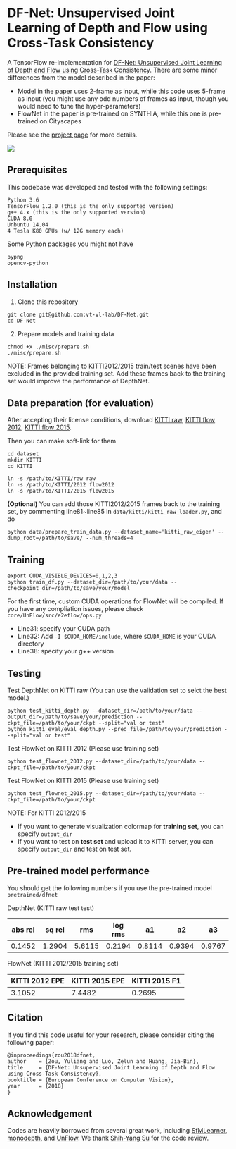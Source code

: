 # DF-Net: Unsupervised Joint Learning of Depth and Flow using Cross-Task Consistency

A TensorFlow re-implementation for [DF-Net: Unsupervised Joint Learning of Depth and Flow using Cross-Task Consistency](https://arxiv.org/abs/1809.01649). There are some minor differences from the model described in the paper:

- Model in the paper uses 2-frame as input, while this code uses 5-frame as input (you might use any odd numbers of frames as input, though you would need to tune the hyper-parameters)
- FlowNet in the paper is pre-trained on SYNTHIA, while this one is pre-trained on Cityscapes

Please see the [project page](http://yuliang.vision/DF-Net/) for more details. 

<img src="https://github.com/Yuliang-Zou/DF-Net/blob/master/images/zou2018dfnet.gif">


## Prerequisites
This codebase was developed and tested with the following settings:
```
Python 3.6
TensorFlow 1.2.0 (this is the only supported version)
g++ 4.x (this is the only supported version)
CUDA 8.0
Unbuntu 14.04
4 Tesla K80 GPUs (w/ 12G memory each)
```

Some Python packages you might not have
```
pypng
opencv-python
```

## Installation
1. Clone this repository
```Shell
git clone git@github.com:vt-vl-lab/DF-Net.git
cd DF-Net
```

2. Prepare models and training data
```Shell
chmod +x ./misc/prepare.sh
./misc/prepare.sh
```
NOTE: Frames belonging to KITTI2012/2015 train/test scenes have been excluded in the provided training set. Add these frames back to the training set would improve the performance of DepthNet.

## Data preparation (for evaluation)
After accepting their license conditions, download [KITTI raw](http://www.cvlibs.net/datasets/kitti/raw_data.php), [KITTI flow 2012](http://www.cvlibs.net/datasets/kitti/eval_stereo_flow.php?benchmark=flow), [KITTI flow 2015](http://www.cvlibs.net/datasets/kitti/eval_scene_flow.php?benchmark=flow).

Then you can make soft-link for them
```Shell
cd dataset
mkdir KITTI
cd KITTI

ln -s /path/to/KITTI/raw raw
ln -s /path/to/KITTI/2012 flow2012
ln -s /path/to/KITTI/2015 flow2015
```

**(Optional)** You can add those KITTI2012/2015 frames back to the training set, by commenting line81~line85 in `data/kitti/kitti_raw_loader.py`, and do
```
python data/prepare_train_data.py --dataset_name='kitti_raw_eigen' --dump_root=/path/to/save/ --num_threads=4
```

## Training
```
export CUDA_VISIBLE_DEVICES=0,1,2,3
python train_df.py --dataset_dir=/path/to/your/data --checkpoint_dir=/path/to/save/your/model
```

For the first time, custom CUDA operations for FlowNet will be compiled. If you have any compliation issues, please check `core/UnFlow/src/e2eflow/ops.py` 
- Line31: specify your CUDA path
- Line32: Add `-I $CUDA_HOME/include`, where `$CUDA_HOME` is your CUDA directory
- Line38: specify your g++ version

## Testing
Test DepthNet on KITTI raw (You can use the validation set to selct the best model.)
```
python test_kitti_depth.py --dataset_dir=/path/to/your/data --output_dir=/path/to/save/your/prediction --ckpt_file=/path/to/your/ckpt --split="val or test"
python kitti_eval/eval_depth.py --pred_file=/path/to/your/prediction --split="val or test"
```

Test FlowNet on KITTI 2012 (Please use training set)
```
python test_flownet_2012.py --dataset_dir=/path/to/your/data --ckpt_file=/path/to/your/ckpt
```

Test FlowNet on KITTI 2015 (Please use training set)
```
python test_flownet_2015.py --dataset_dir=/path/to/your/data --ckpt_file=/path/to/your/ckpt
```

NOTE: For KITTI 2012/2015
- If you want to generate visualization colormap for **training set**, you can specify `output_dir`
- If you want to test on **test set** and upload it to KITTI server, you can specify `output_dir` and test on test set.

## Pre-trained model performance
You should get the following numbers if you use the pre-trained model `pretrained/dfnet`


DepthNet (KITTI raw test test)

abs rel | sq rel | rms | log rms | a1 | a2 | a3 |
---------------|------------|------------|------------|------------|------------|------------|
0.1452 | 1.2904 | 5.6115 | 0.2194 | 0.8114 | 0.9394 | 0.9767 |


FlowNet (KITTI 2012/2015 training set)

KITTI 2012 EPE | KITTI 2015 EPE | KITTI 2015 F1 | 
---------------|----------------|---------------|
3.1052 | 7.4482 | 0.2695 |


## Citation
If you find this code useful for your research, please consider citing the following paper:

    @inproceedings{zou2018dfnet,
    author    = {Zou, Yuliang and Luo, Zelun and Huang, Jia-Bin}, 
    title     = {DF-Net: Unsupervised Joint Learning of Depth and Flow using Cross-Task Consistency}, 
    booktitle = {European Conference on Computer Vision},
    year      = {2018}
    }


## Acknowledgement
Codes are heavily borrowed from several great work, including [SfMLearner](https://github.com/tinghuiz/SfMLearner), [monodepth](https://github.com/mrharicot/monodepth), and [UnFlow](https://github.com/simonmeister/UnFlow). We thank [Shih-Yang Su](https://github.com/LemonATsu) for the code review.
